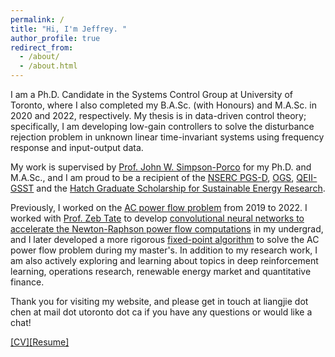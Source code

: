 ```yaml
---
permalink: /
title: "Hi, I'm Jeffrey. "
author_profile: true
redirect_from: 
  - /about/
  - /about.html
---
```



I am a Ph.D. Candidate in the Systems Control Group at University of Toronto, where I also completed my B.A.Sc. (with Honours) and M.A.Sc. in 2020 and 2022, respectively. My thesis is in data-driven control theory; specifically, I am developing low-gain controllers to solve the disturbance rejection problem in unknown linear time-invariant systems using frequency response and input-output data. 

My work is supervised by [Prof. John W. Simpson-Porco](https://www.control.utoronto.ca/~jwsimpson/) for my Ph.D. and M.A.Sc., and I am proud to be a recipient of the [NSERC PGS-D](https://www.nserc-crsng.gc.ca/Students-Etudiants/PG-CS/BellandPostgrad-BelletSuperieures_eng.asp), [OGS](https://www.sgs.utoronto.ca/awards/ontario-graduate-scholarship/), [QEII-GSST](https://osap.gov.on.ca/OSAPPortal/en/A-ZListofAid/PRDR019236.html) and the [Hatch Graduate Scholarship for Sustainable Energy Research](https://energy.utoronto.ca/). 

Previously, I worked on the [AC power flow problem](https://en.wikipedia.org/wiki/Power-flow_study) from 2019 to 2022. I worked with [Prof. Zeb Tate](https://www.ece.utoronto.ca/people/tate-j/) to develop [convolutional neural networks to accelerate the Newton-Raphson power flow computations](https://arxiv.org/abs/2004.09342) in my undergrad, and I later developed a more rigorous [fixed-point algorithm](https://ieeexplore.ieee.org/abstract/document/10156226) to solve the AC power flow problem during my master's. In addition to my research work, I am also actively exploring and learning about topics in deep reinforcement learning, operations research, renewable energy market and quantitative finance. 

<!-- Outside work, I am an experienced amateur violinist of 20+ years (my favorite works are written by [Mahler](https://www.youtube.com/watch?v=Oi6ZjkXFlcU) and [Bach](https://youtu.be/vhOaS_Cy8_8?si=TNHShy0LIqunDOaa)), an avid reader (but in all honesty, really a [book hoarder](https://www.booksalefinder.com/utgeneral.html)), and I am working on achieving my [fitness goals](https://ljchen.github.io/posts/fitness-goals.html) by 2027.  -->

Thank you for visiting my website, and please get in touch at liangjie dot chen at mail dot utoronto dot ca if you have any questions or would like a chat! 


[[CV]](https://ljchen.ca/files/cv.pdf)[[Resume]](https://ljchen.ca/files/resume.pdf)